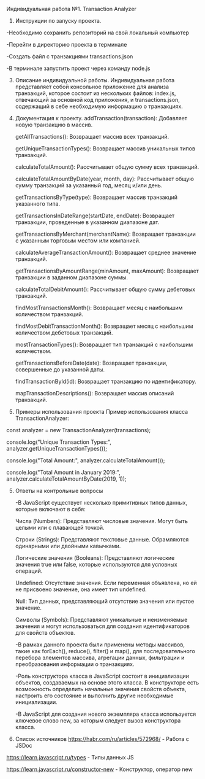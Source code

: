 Индивидуальная работа №1. Transaction Analyzer

1. Инструкции по запуску проекта.
   
  -Необходимо сохранить репозиторий на свой локальный компьютер
   
  -Перейти в директорию проекта в терминале
  
  -Создать файл с транзакциями transactions.json
  
  -В терминале запустить проект через команду node.js

3. Описание индивидуальной работы.
  Индивидуальная работа представляет собой консольное приложение для анализа транзакций, которое состоит из нескольких файлов: index.js, отвечающий за основной код приложения, и transactions.json, содержащий в себе необходимую информацию о транзакциях.

4. Документация к проекту.
   addTransaction(transaction): Добавляет новую транзакцию в массив.

   getAllTransactions(): Возвращает массив всех транзакций.
  
   getUniqueTransactionTypes(): Возвращает массив уникальных типов транзакций.
  
   calculateTotalAmount(): Рассчитывает общую сумму всех транзакций.
  
   calculateTotalAmountByDate(year, month, day): Рассчитывает общую сумму транзакций за указанный год, месяц и/или день.
  
   getTransactionsByType(type): Возвращает массив транзакций указанного типа.
  
   getTransactionsInDateRange(startDate, endDate): Возвращает транзакции, проведенные в указанном диапазоне дат.
  
   getTransactionsByMerchant(merchantName): Возвращает транзакции с указанным торговым местом или компанией.
  
   calculateAverageTransactionAmount(): Возвращает среднее значение транзакций.
  
   getTransactionsByAmountRange(minAmount, maxAmount): Возвращает транзакции в заданном диапазоне суммы.
  
   calculateTotalDebitAmount(): Рассчитывает общую сумму дебетовых транзакций.
  
   findMostTransactionsMonth(): Возвращает месяц с наибольшим количеством транзакций.
  
   findMostDebitTransactionMonth(): Возвращает месяц с наибольшим количеством дебетовых транзакций.
  
   mostTransactionTypes(): Возвращает тип транзакций с наибольшим количеством.
  
   getTransactionsBeforeDate(date): Возвращает транзакции, совершенные до указанной даты.
  
   findTransactionById(id): Возвращает транзакцию по идентификатору.
  
   mapTransactionDescriptions(): Возвращает массив описаний транзакций.

5. Примеры использования проекта Пример использования класса TransactionAnalyzer:

  const analyzer = new TransactionAnalyzer(transactions);

  console.log("Unique Transaction Types:", analyzer.getUniqueTransactionTypes());

  console.log("Total Amount:", analyzer.calculateTotalAmount());

  console.log("Total Amount in January 2019:", analyzer.calculateTotalAmountByDate(2019, 1));

5. Ответы на контрольные вопросы

   -В JavaScript существует несколько примитивных типов данных, которые включают в себя:

      Числа (Numbers): Представляют числовые значения. Могут быть целыми или с плавающей точкой.

      Строки (Strings): Представляют текстовые данные. Обрамляются одинарными или двойными кавычками.

      Логические значения (Booleans): Представляют логические значения true или false, которые используются для условных операций.

      Undefined: Отсутствие значения. Если переменная объявлена, но ей не присвоено значение, она имеет тип undefined.

      Null: Тип данных, представляющий отсутствие значения или пустое значение.

      Символы (Symbols): Представляют уникальные и неизменяемые значения и могут использоваться для создания идентификаторов для свойств объектов.

   -В рамках данного проекта были применены методы массивов, такие как forEach(), reduce(), filter() и map(), для последовательного перебора элементов массива, агрегации данных, фильтрации и преобразования информации о транзакциях.

   -Роль конструктора класса в JavaScript состоит в инициализации объектов, создаваемых на основе этого класса. В конструкторе есть возможность определить начальные значения свойств объекта, настроить его состояние и выполнить другие необходимые инициализации.

   -В JavaScript для создания нового экземпляра класса используется ключевое слово new, за которым следует вызов конструктора класса.

6. Список источников
  https://habr.com/ru/articles/572968/ - Работа с JSDoc

  https://learn.javascript.ru/types - Типы данных JS
  
  https://learn.javascript.ru/constructor-new - Конструктор, оператор new
